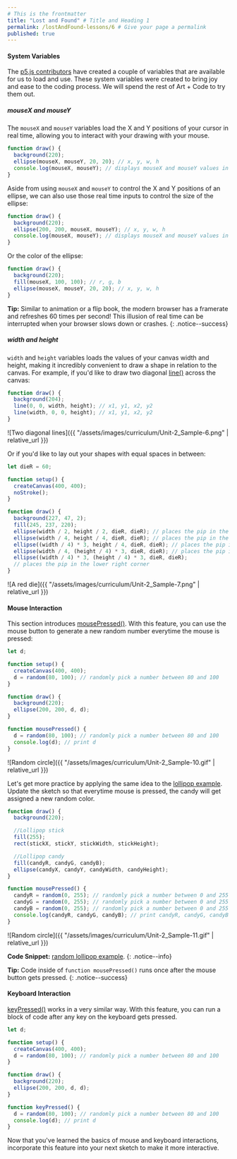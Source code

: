 ```yaml
---
# This is the frontmatter
title: "Lost and Found" # Title and Heading 1
permalink: /lostAndFound-lessons/6 # Give your page a permalink
published: true
---
```


#### System Variables

The [p5.js contributors](https://github.com/processing/p5.js?tab=readme-ov-file#contributors) have created a couple of variables that are available for us to load and use. These system variables were created to bring joy and ease to the coding process. We will spend the rest of Art + Code to try them out.

##### mouseX and mouseY

The `mouseX` and `mouseY` variables load the X and Y positions of your cursor in real time, allowing you to interact with your drawing with your mouse.

```js
function draw() {
  background(220);
  ellipse(mouseX, mouseY, 20, 20); // x, y, w, h
  console.log(mouseX, mouseY); // displays mouseX and mouseY values in real time
}
```

Aside from using `mouseX` and `mouseY` to control the X and Y positions of an ellipse, we can also use those real time inputs to control the size of the ellipse:

```js
function draw() {
  background(220);
  ellipse(200, 200, mouseX, mouseY); // x, y, w, h
  console.log(mouseX, mouseY); // displays mouseX and mouseY values in real time
}
```

Or the color of the ellipse:

```js
function draw() {
  background(220);
  fill(mouseX, 100, 100); // r, g, b
  ellipse(mouseX, mouseY, 20, 20); // x, y, w, h
}
```

**Tip:** Similar to animation or a flip book, the modern browser has a framerate and refreshes 60 times per second! This illusion of real time can be interrupted when your browser slows down or crashes.
{: .notice--success}

##### width and height

`width` and `height` variables loads the values of your canvas width and height, making it incredibly convenient to draw a shape in relation to the canvas. For example, if you'd like to draw two diagonal [line()](https://p5js.org/reference/p5/line/) across the canvas:

```js
function draw() {
  background(204);
  line(0, 0, width, height); // x1, y1, x2, y2
  line(width, 0, 0, height); // x1, y1, x2, y2
}
```

![Two diagonal lines]({{ "/assets/images/curriculum/Unit-2_Sample-6.png" | relative_url }})

Or if you'd like to lay out your shapes with equal spaces in between:

```js
let dieR = 60;

function setup() {
  createCanvas(400, 400);
  noStroke();
}

function draw() {
  background(227, 47, 2);
  fill(245, 237, 220);
  ellipse(width / 2, height / 2, dieR, dieR); // places the pip in the center
  ellipse(width / 4, height / 4, dieR, dieR); // places the pip in the upper left corner
  ellipse((width / 4) * 3, height / 4, dieR, dieR); // places the pip in the upper right corner
  ellipse(width / 4, (height / 4) * 3, dieR, dieR); // places the pip in the lower left corner
  ellipse((width / 4) * 3, (height / 4) * 3, dieR, dieR);
  // places the pip in the lower right corner
}
```

![A red die]({{ "/assets/images/curriculum/Unit-2_Sample-7.png" | relative_url }})

#### Mouse Interaction

This section introduces [mousePressed()](https://p5js.org/reference/p5/mousePressed/). With this feature, you can use the mouse button to generate a new random number everytime the mouse is pressed:

```js
let d;

function setup() {
  createCanvas(400, 400);
  d = random(80, 100); // randomly pick a number between 80 and 100
}

function draw() {
  background(220);
  ellipse(200, 200, d, d);
}

function mousePressed() {
  d = random(80, 100); // randomly pick a number between 80 and 100
  console.log(d); // print d
}
```

![Random circle]({{ "/assets/images/curriculum/Unit-2_Sample-10.gif" | relative_url }})

Let's get more practice by applying the same idea to the [lollipop example](https://editor.p5js.org/xinemata/sketches/reojWdPOp). Update the sketch so that everytime mouse is pressed, the candy will get assigned a new random color.

```js
function draw() {
  background(220);

  //Lollipop stick
  fill(255);
  rect(stickX, stickY, stickWidth, stickHeight);

  //Lollipop candy
  fill(candyR, candyG, candyB);
  ellipse(candyX, candyY, candyWidth, candyHeight);
}

function mousePressed() {
  candyR = random(0, 255); // randomly pick a number between 0 and 255
  candyG = random(0, 255); // randomly pick a number between 0 and 255
  candyB = random(0, 255); // randomly pick a number between 0 and 255
  console.log(candyR, candyG, candyB); // print candyR, candyG, candyB
}
```

![Random circle]({{ "/assets/images/curriculum/Unit-2_Sample-11.gif" | relative_url }})

**Code Snippet:** [random lollipop example](https://editor.p5js.org/xinemata/sketches/IG9-aEdGT).
{: .notice--info}

**Tip:** Code inside of `function mousePressed()` runs once after the mouse button gets pressed.
{: .notice--success}

#### Keyboard Interaction

[keyPressed()](https://p5js.org/reference/p5/keyPressed/) works in a very similar way. With this feature, you can run a block of code after any key on the keyboard gets pressed.

```js
let d;

function setup() {
  createCanvas(400, 400);
  d = random(80, 100); // randomly pick a number between 80 and 100
}

function draw() {
  background(220);
  ellipse(200, 200, d, d);
}

function keyPressed() {
  d = random(80, 100); // randomly pick a number between 80 and 100
  console.log(d); // print d
}
```

Now that you've learned the basics of mouse and keyboard interactions, incorporate this feature into your next sketch to make it more interactive.
